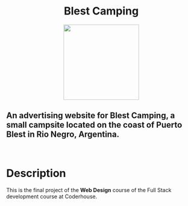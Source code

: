 
<div align="center">
    <h1> Blest Camping </h1>
    <img src=https://uspto.report/TM/90564833/mark.png width="200"/>
</div>


## An advertising website for Blest Camping, a small campsite located on the coast of Puerto Blest in Rio Negro, Argentina.

<br/>

# Description
This is the final project of the **Web Design** course of the Full Stack development course at Coderhouse.
